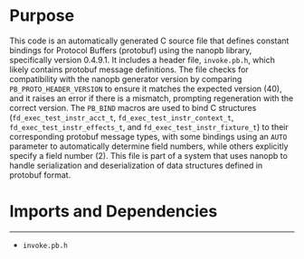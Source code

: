 # Purpose
This code is an automatically generated C source file that defines constant bindings for Protocol Buffers (protobuf) using the nanopb library, specifically version 0.4.9.1. It includes a header file, `invoke.pb.h`, which likely contains protobuf message definitions. The file checks for compatibility with the nanopb generator version by comparing `PB_PROTO_HEADER_VERSION` to ensure it matches the expected version (40), and it raises an error if there is a mismatch, prompting regeneration with the correct version. The `PB_BIND` macros are used to bind C structures (`fd_exec_test_instr_acct_t`, `fd_exec_test_instr_context_t`, `fd_exec_test_instr_effects_t`, and `fd_exec_test_instr_fixture_t`) to their corresponding protobuf message types, with some bindings using an `AUTO` parameter to automatically determine field numbers, while others explicitly specify a field number (2). This file is part of a system that uses nanopb to handle serialization and deserialization of data structures defined in protobuf format.
# Imports and Dependencies

---
- `invoke.pb.h`


